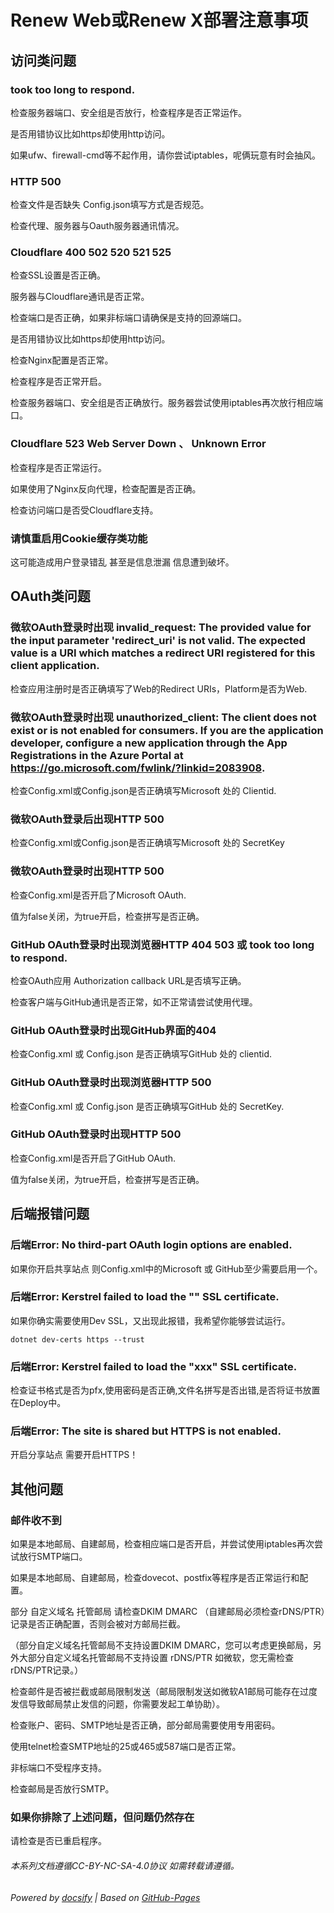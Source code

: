 # Renew Web或Renew X部署注意事项


## 访问类问题

### took too long to respond.

检查服务器端口、安全组是否放行，检查程序是否正常运作。

是否用错协议比如https却使用http访问。

如果ufw、firewall-cmd等不起作用，请你尝试iptables，呢俩玩意有时会抽风。

### HTTP 500

检查文件是否缺失 Config.json填写方式是否规范。

检查代理、服务器与Oauth服务器通讯情况。

### Cloudflare 400 502 520 521 525

检查SSL设置是否正确。

服务器与Cloudflare通讯是否正常。

检查端口是否正确，如果非标端口请确保是支持的回源端口。

是否用错协议比如https却使用http访问。

检查Nginx配置是否正常。

检查程序是否正常开启。

检查服务器端口、安全组是否正确放行。服务器尝试使用iptables再次放行相应端口。

### Cloudflare 523 Web Server Down 、 Unknown Error

检查程序是否正常运行。

如果使用了Nginx反向代理，检查配置是否正确。

检查访问端口是否受Cloudflare支持。

### 请慎重启用Cookie缓存类功能

这可能造成用户登录错乱 甚至是信息泄漏 信息遭到破坏。


## OAuth类问题

### 微软OAuth登录时出现 invalid_request: The provided value for the input parameter 'redirect_uri' is not valid. The expected value is a URI which matches a redirect URI registered for this client application.

检查应用注册时是否正确填写了Web的Redirect URIs，Platform是否为Web.

### 微软OAuth登录时出现 unauthorized_client: The client does not exist or is not enabled for consumers. If you are the application developer, configure a new application through the App Registrations in the Azure Portal at https://go.microsoft.com/fwlink/?linkid=2083908.

检查Config.xml或Config.json是否正确填写Microsoft 处的 Clientid.

### 微软OAuth登录后出现HTTP 500

检查Config.xml或Config.json是否正确填写Microsoft 处的 SecretKey

### 微软OAuth登录时出现HTTP 500

检查Config.xml是否开启了Microsoft OAuth.

值为false关闭，为true开启，检查拼写是否正确。

### GitHub OAuth登录时出现浏览器HTTP 404 503 或 took too long to respond.

检查OAuth应用 Authorization callback URL是否填写正确。

检查客户端与GitHub通讯是否正常，如不正常请尝试使用代理。

### GitHub OAuth登录时出现GitHub界面的404

检查Config.xml 或 Config.json 是否正确填写GitHub 处的 clientid.

### GitHub OAuth登录时出现浏览器HTTP 500

检查Config.xml 或 Config.json 是否正确填写GitHub 处的 SecretKey.

### GitHub OAuth登录时出现HTTP 500

检查Config.xml是否开启了GitHub OAuth.

值为false关闭，为true开启，检查拼写是否正确。


## 后端报错问题

### 后端Error: No third-part OAuth login options are enabled.

如果你开启共享站点 则Config.xml中的Microsoft 或 GitHub至少需要启用一个。

### 后端Error: Kerstrel failed to load the "" SSL certificate.

如果你确实需要使用Dev SSL，又出现此报错，我希望你能够尝试运行。
~~~
dotnet dev-certs https --trust
~~~

### 后端Error: Kerstrel failed to load the "xxx" SSL certificate.

检查证书格式是否为pfx,使用密码是否正确,文件名拼写是否出错,是否将证书放置在Deploy中。

### 后端Error: The site is shared but HTTPS is not enabled.

开启分享站点 需要开启HTTPS！


## 其他问题

### 邮件收不到

如果是本地邮局、自建邮局，检查相应端口是否开启，并尝试使用iptables再次尝试放行SMTP端口。

如果是本地邮局、自建邮局，检查dovecot、postfix等程序是否正常运行和配置。

部分 自定义域名 托管邮局 请检查DKIM DMARC （自建邮局必须检查rDNS/PTR）记录是否正确配置，否则会被对方邮局拦截。

（部分自定义域名托管邮局不支持设置DKIM DMARC，您可以考虑更换邮局，另外大部分自定义域名托管邮局不支持设置 rDNS/PTR 如微软，您无需检查rDNS/PTR记录。）

检查邮件是否被拦截或邮局限制发送（邮局限制发送如微软A1邮局可能存在过度发信导致邮局禁止发信的问题，你需要发起工单协助）。

检查账户、密码、SMTP地址是否正确，部分邮局需要使用专用密码。

使用telnet检查SMTP地址的25或465或587端口是否正常。

非标端口不受程序支持。

检查邮局是否放行SMTP。

### 如果你排除了上述问题，但问题仍然存在

请检查是否已重启程序。



###### 本系列文档遵循CC-BY-NC-SA-4.0协议 如需转载请遵循。

###### Powered by [docsify](https://docsify.js.org/#/zh-cn/) | Based on [GitHub-Pages](https://github.com/leeskyler-top/Microsoft365-E5Developer-Renew-Web-Docs/)
